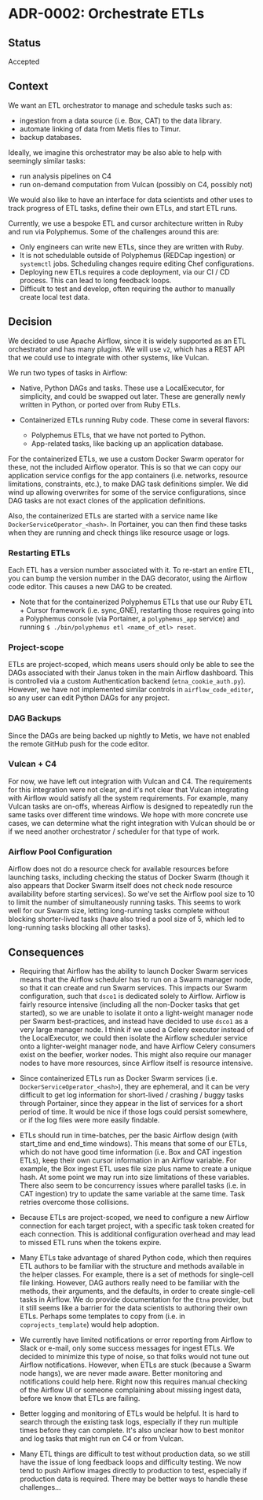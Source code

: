 # ADR-0002: Orchestrate ETLs

## Status

Accepted

## Context

We want an ETL orchestrator to manage and schedule tasks such as:

- ingestion from a data source (i.e. Box, CAT) to the data library.
- automate linking of data from Metis files to Timur.
- backup databases.

Ideally, we imagine this orchestrator may be also able to help with seemingly similar tasks:

- run analysis pipelines on C4
- run on-demand computation from Vulcan (possibly on C4, possibly not)

We would also like to have an interface for data scientists and other uses to track progress of ETL tasks, define their own ETLs, and start ETL runs.

Currently, we use a bespoke ETL and cursor architecture written in Ruby and run via Polyphemus. Some of the challenges around this are:

- Only engineers can write new ETLs, since they are written with Ruby.
- It is not schedulable outside of Polyphemus (REDCap ingestion) or `systemctl` jobs. Scheduling changes require editing Chef configurations.
- Deploying new ETLs requires a code deployment, via our CI / CD process. This can lead to long feedback loops.
- Difficult to test and develop, often requiring the author to manually create local test data.

## Decision

We decided to use Apache Airflow, since it is widely supported as an ETL orchestrator and has many plugins. We will use `v2`, which has a REST API that we could use to integrate with other systems, like Vulcan.

We run two types of tasks in Airflow:

- Native, Python DAGs and tasks. These use a LocalExecutor, for simplicity, and could be swapped out later. These are generally newly written in Python, or ported over from Ruby ETLs.
- Containerized ETLs running Ruby code. These come in several flavors:

  - Polyphemus ETLs, that we have not ported to Python.
  - App-related tasks, like backing up an application database.

For the containerized ETLs, we use a custom Docker Swarm operator for these, not the included Airflow operator. This is so that we can copy our application service configs for the app containers (i.e. networks, resource limitations, constraints, etc.), to make DAG task definitions simpler. We did wind up allowing overwrites for some of the service configurations, since DAG tasks are not exact clones of the application definitions.

Also, the containerized ETLs are started with a service name like `DockerServiceOperator_<hash>`. In Portainer, you can then find these tasks when they are running and check things like resource usage or logs.

### Restarting ETLs

Each ETL has a version number associated with it. To re-start an entire ETL, you can bump the version number in the DAG decorator, using the Airflow code editor. This causes a new DAG to be created.

- Note that for the containerized Polyphemus ETLs that use our Ruby ETL + Cursor framework (i.e. sync_GNE), restarting those requires going into a Polyphemus console (via Portainer, a `polyphemus_app` service) and running `$ ./bin/polyphemus etl <name_of_etl> reset`.

### Project-scope

ETLs are project-scoped, which means users should only be able to see the DAGs associated with their Janus token in the main Airflow dashboard. This is controlled via a custom Authentication backend (`etna_cookie_auth.py`). However, we have not implemented similar controls in `airflow_code_editor`, so any user can edit Python DAGs for any project.

### DAG Backups

Since the DAGs are being backed up nightly to Metis, we have not enabled the remote GitHub push for the code editor.

### Vulcan + C4

For now, we have left out integration with Vulcan and C4. The requirements for this integration were not clear, and it's not clear that Vulcan integrating with Airflow would satisfy all the system requirements. For example, many Vulcan tasks are on-offs, whereas Airflow is designed to repeatedly run the same tasks over different time windows. We hope with more concrete use cases, we can determine what the right integration with Vulcan should be or if we need another orchestrator / scheduler for that type of work.

### Airflow Pool Configuration

Airflow does not do a resource check for available resources before launching tasks, including checking the status of Docker Swarm (though it also appears that Docker Swarm itself does not check node resource availability before starting services). So we've set the Airflow pool size to 10 to limit the number of simultaneously running tasks. This seems to work well for our Swarm size, letting long-running tasks complete without blocking shorter-lived tasks (have also tried a pool size of 5, which led to long-running tasks blocking all other tasks).

## Consequences

- Requiring that Airflow has the ability to launch Docker Swarm services means that the Airflow scheduler has to run on a Swarm manager node, so that it can create and run Swarm services. This impacts our Swarm configuration, such that `dsco1` is dedicated solely to Airflow. Airflow is fairly resource intensive (including all the non-Docker tasks that get started), so we are unable to isolate it onto a light-weight manager node per Swarm best-practices, and instead have decided to use `dsco1` as a very large manager node. I think if we used a Celery executor instead of the LocalExecutor, we could then isolate the Airflow scheduler service onto a lighter-weight manager node, and have Airflow Celery consumers exist on the beefier, worker nodes. This might also require our manager nodes to have more resources, since Airflow itself is resource intensive.

- Since containerized ETLs run as Docker Swarm services (i.e. `DockerServiceOperator_<hash>`), they are ephemeral, and it can be very difficult to get log information for short-lived / crashing / buggy tasks through Portainer, since they appear in the list of services for a short period of time. It would be nice if those logs could persist somewhere, or if the log files were more easily findable.

- ETLs should run in time-batches, per the basic Airflow design (with start_time and end_time windows). This means that some of our ETLs, which do not have good time information (i.e. Box and CAT ingestion ETLs), keep their own cursor information in an Airflow variable. For example, the Box ingest ETL uses file size plus name to create a unique hash. At some point we may run into size limitations of these variables. There also seem to be concurrency issues where parallel tasks (i.e. in CAT ingestion) try to update the same variable at the same time. Task retries overcome those collisions.

- Because ETLs are project-scoped, we need to configure a new Airflow connection for each target project, with a specific task token created for each connection. This is additional configuration overhead and may lead to missed ETL runs when the tokens expire.

- Many ETLs take advantage of shared Python code, which then requires ETL authors to be familiar with the structure and methods available in the helper classes. For example, there is a set of methods for single-cell file linking. However, DAG authors really need to be familiar with the methods, their arguments, and the defaults, in order to create single-cell tasks in Airflow. We do provide documentation for the `Etna` provider, but it still seems like a barrier for the data scientists to authoring their own ETLs. Perhaps some templates to copy from (i.e. in `coprojects_template`) would help adoption.

- We currently have limited notifications or error reporting from Airflow to Slack or e-mail, only some success messages for ingest ETLs. We decided to minimize this type of noise, so that folks would not tune out Airflow notifications. However, when ETLs are stuck (because a Swarm node hangs), we are never made aware. Better monitoring and notifications could help here. Right now this requires manual checking of the Airflow UI or someone complaining about missing ingest data, before we know that ETLs are failing.

- Better logging and monitoring of ETLs would be helpful. It is hard to search through the existing task logs, especially if they run multiple times before they can complete. It's also unclear how to best monitor and log tasks that might run on C4 or from Vulcan.

- Many ETL things are difficult to test without production data, so we still have the issue of long feedback loops and difficulty testing. We now tend to push Airflow images directly to production to test, especially if production data is required. There may be better ways to handle these challenges...
